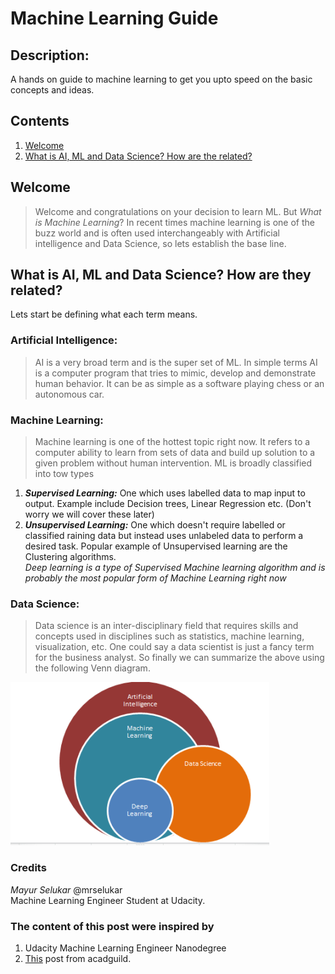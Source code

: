 # Machine Learning Guide
## Description:
A hands on guide to machine learning to get you upto speed on the basic concepts and ideas.
## Contents
1. [Welcome](#welcome)
2. [What is AI, ML and Data Science? How are the related?](#AI_ML_DS)  
## Welcome  
> Welcome and congratulations on your decision to learn ML.
But *What is Machine Learning*?
In recent times machine learning is one of the buzz world and is often used interchangeably with Artificial intelligence and Data Science, so lets establish the base line.
<a name="AI_ML_DS"> </a>
## What is AI, ML and Data Science? How are they related?
Lets start be defining what each term means.  
### Artificial Intelligence:  
> AI is a very broad term and is the  super set of ML. In simple terms AI is a computer program that tries to mimic, develop and demonstrate  human behavior. It can be as simple as a software playing chess or an autonomous car.  
### Machine Learning:
> Machine learning is one of the hottest topic right now. It refers to a computer ability to learn from sets of data and build up solution to  a given problem without human intervention.
ML is broadly classified into tow types
1. __*Supervised Learning:*__ One which uses labelled data to map input to output. Example include  Decision trees, Linear Regression etc. (Don't worry we will cover these later)  
2. __*Unsupervised Learning:*__ One which doesn't require labelled or classified raining data but instead uses unlabeled data to perform a desired task. Popular example of Unsupervised learning are the Clustering algorithms.  
*Deep learning is a type of Supervised Machine learning algorithm and is probably the most popular form of Machine Learning right now*  
### Data Science:
> Data science is an inter-disciplinary field that requires skills and concepts used in disciplines such as statistics, machine learning, visualization, etc. One could say a data scientist is just a fancy term for the business analyst.
So finally we can summarize the  above using the following Venn diagram.  
<div style="align:center">
  <img src ="/images/tl;dr_intro.png"/>
</div>

### Credits
*Mayur Selukar* @mrselukar  
Machine Learning Engineer Student at Udacity.
### The content of this post were inspired by
1. Udacity Machine Learning Engineer Nanodegree
2. [This](https://acadgild.com/blog/data-science-deeplearning) post from acadguild.
